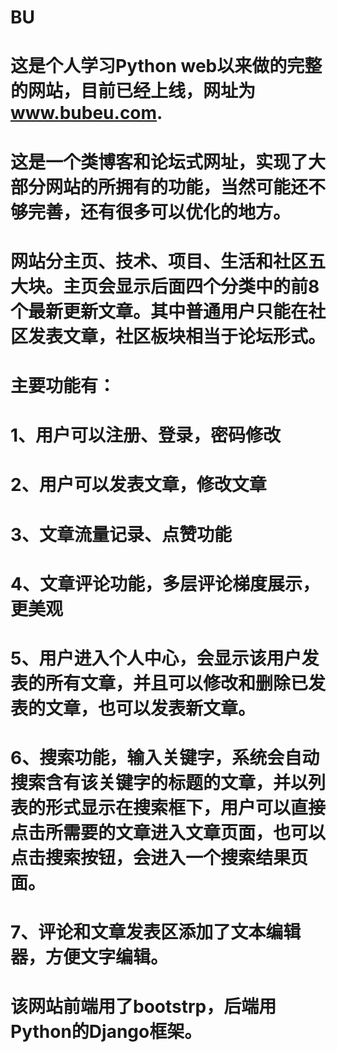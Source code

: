 # BU

# 这是个人学习Python web以来做的完整的网站，目前已经上线，网址为 www.bubeu.com.
# 这是一个类博客和论坛式网址，实现了大部分网站的所拥有的功能，当然可能还不够完善，还有很多可以优化的地方。
# 网站分主页、技术、项目、生活和社区五大块。主页会显示后面四个分类中的前8个最新更新文章。其中普通用户只能在社区发表文章，社区板块相当于论坛形式。
# 主要功能有：
# 1、用户可以注册、登录，密码修改
# 2、用户可以发表文章，修改文章
# 3、文章流量记录、点赞功能
# 4、文章评论功能，多层评论梯度展示，更美观
# 5、用户进入个人中心，会显示该用户发表的所有文章，并且可以修改和删除已发表的文章，也可以发表新文章。
# 6、搜索功能，输入关键字，系统会自动搜索含有该关键字的标题的文章，并以列表的形式显示在搜索框下，用户可以直接点击所需要的文章进入文章页面，也可以点击搜索按钮，会进入一个搜索结果页面。
# 7、评论和文章发表区添加了文本编辑器，方便文字编辑。

# 该网站前端用了bootstrp，后端用Python的Django框架。
